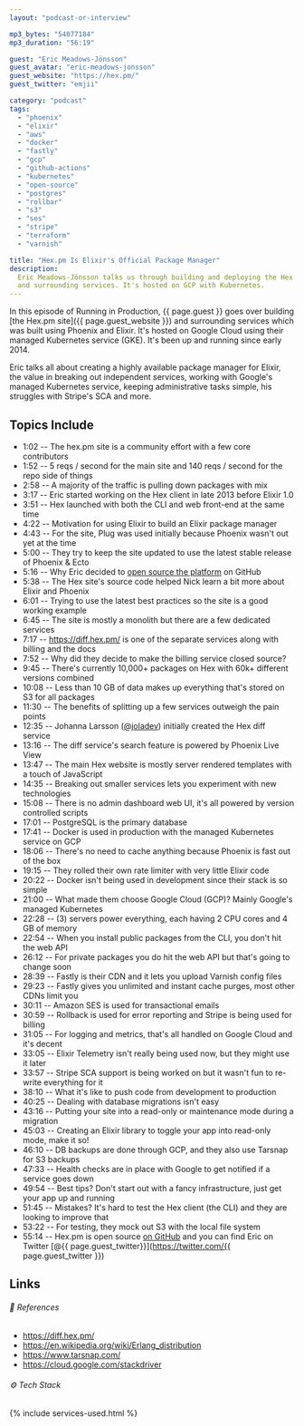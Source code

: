 ```yaml
---
layout: "podcast-or-interview"

mp3_bytes: "54077184"
mp3_duration: "56:19"

guest: "Eric Meadows-Jönsson"
guest_avatar: "eric-meadows-jonsson"
guest_website: "https://hex.pm/"
guest_twitter: "emjii"

category: "podcast"
tags:
  - "phoenix"
  - "elixir"
  - "aws"
  - "docker"
  - "fastly"
  - "gcp"
  - "github-actions"
  - "kubernetes"
  - "open-source"
  - "postgres"
  - "rollbar"
  - "s3"
  - "ses"
  - "stripe"
  - "terraform"
  - "varnish"

title: "Hex.pm Is Elixir's Official Package Manager"
description:
  Eric Meadows-Jönsson talks us through building and deploying the Hex.pm site
  and surrounding services. It's hosted on GCP with Kubernetes.
---
```


In this episode of Running in Production, {{ page.guest }} goes over building
[the Hex.pm site]({{ page.guest_website }}) and surrounding services which was
built using Phoenix and Elixir. It's hosted on Google Cloud using their managed
Kubernetes service (GKE). It's been up and running since early 2014.

Eric talks all about creating a highly available package manager for Elixir,
the value in breaking out independent services, working with Google's managed
Kubernetes service, keeping administrative tasks simple, his struggles with
Stripe's SCA and more.

## Topics Include

- 1:02 -- The hex.pm site is a community effort with a few core contributors
- 1:52 -- 5 reqs / second for the main site and 140 reqs / second for the repo side of things
- 2:58 -- A majority of the traffic is pulling down packages with mix
- 3:17 -- Eric started working on the Hex client in late 2013 before Elixir 1.0
- 3:51 -- Hex launched with both the CLI and web front-end at the same time
- 4:22 -- Motivation for using Elixir to build an Elixir package manager
- 4:43 -- For the site, Plug was used initially because Phoenix wasn't out yet at the time
- 5:00 -- They try to keep the site updated to use the latest stable release of Phoenix & Ecto
- 5:16 -- Why Eric decided to [open source the platform](https://github.com/hexpm/hexpm) on GitHub
- 5:38 -- The Hex site's source code helped Nick learn a bit more about Elixir and Phoenix
- 6:01 -- Trying to use the latest best practices so the site is a good working example
- 6:45 -- The site is mostly a monolith but there are a few dedicated services 
- 7:17 -- <https://diff.hex.pm/> is one of the separate services along with billing and the docs
- 7:52 -- Why did they decide to make the billing service closed source?
- 9:45 -- There's currently 10,000+ packages on Hex with 60k+ different versions combined
- 10:08 -- Less than 10 GB of data makes up everything that's stored on S3 for all packages
- 11:30 -- The benefits of splitting up a few services outweigh the pain points
- 12:35 -- Johanna Larsson ([@joladev](https://twitter.com/joladev)) initially created the Hex diff service
- 13:16 -- The diff service's search feature is powered by Phoenix Live View
- 13:47 -- The main Hex website is mostly server rendered templates with a touch of JavaScript
- 14:35 -- Breaking out smaller services lets you experiment with new technologies
- 15:08 -- There is no admin dashboard web UI, it's all powered by version controlled scripts
- 17:01 -- PostgreSQL is the primary database
- 17:41 -- Docker is used in production with the managed Kubernetes service on GCP
- 18:06 -- There's no need to cache anything because Phoenix is fast out of the box 
- 19:15 -- They rolled their own rate limiter with very little Elixir code
- 20:22 -- Docker isn't being used in development since their stack is so simple
- 21:00 -- What made them choose Google Cloud (GCP)? Mainly Google's managed Kubernetes
- 22:28 -- (3) servers power everything, each having 2 CPU cores and 4 GB of memory
- 22:54 -- When you install public packages from the CLI, you don't hit the web API
- 26:12 -- For private packages you do hit the web API but that's going to change soon
- 28:39 -- Fastly is their CDN and it lets you upload Varnish config files
- 29:23 -- Fastly gives you unlimited and instant cache purges, most other CDNs limit you
- 30:11 -- Amazon SES is used for transactional emails
- 30:59 -- Rollback is used for error reporting and Stripe is being used for billing
- 31:05 -- For logging and metrics, that's all handled on Google Cloud and it's decent 
- 33:05 -- Elixir Telemetry isn't really being used now, but they might use it later
- 33:57 -- Stripe SCA support is being worked on but it wasn't fun to re-write everything for it
- 38:10 -- What it's like to push code from development to production
- 40:25 -- Dealing with database migrations isn't easy
- 43:16 -- Putting your site into a read-only or maintenance mode during a migration
- 45:03 -- Creating an Elixir library to toggle your app into read-only mode, make it so!
- 46:10 -- DB backups are done through GCP, and they also use Tarsnap for S3 backups
- 47:33 -- Health checks are in place with Google to get notified if a service goes down
- 49:54 -- Best tips? Don't start out with a fancy infrastructure, just get your app up and running
- 51:45 -- Mistakes? It's hard to test the Hex client (the CLI) and they are looking to improve that
- 53:22 -- For testing, they mock out S3 with the local file system
- 55:14 -- Hex.pm is open source [on GitHub](https://github.com/hexpm) and you can find Eric on Twitter [@{{ page.guest_twitter}}](https://twitter.com/{{ page.guest_twitter }})

## Links

###### 📄 References

- <https://diff.hex.pm/>
- <https://en.wikipedia.org/wiki/Erlang_distribution>
- <https://www.tarsnap.com/>
- <https://cloud.google.com/stackdriver>

###### ⚙️ Tech Stack

{% include services-used.html %}
